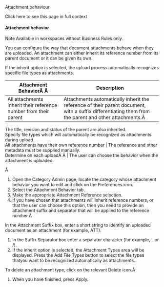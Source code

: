 Attachment behaviour

Click here to see this page in full context

####  Attachment behavior

Note  Available in workspaces without Business Rules only.

You can configure the way that document attachments behave when they are
uploaded. An attachment can either inherit its reference number from its
parent document or it can be given its own.

If the inherit option is selected, the upload process automatically recognizes
specific file types as attachments.

Attachment BehaviorÂ Â  |  Description   
---|---  
All attachments inherit their reference number from their parent  |  Attachments automatically inherit the reference of their parent document, with a suffix differentiating them from the parent and other attachments.Â   
The title, revision and status of the parent are also inherited.  
Specify file types which will automatically be recognized as attachments
during upload.  
All attachments have their own reference number  |  The reference and other metadata must be supplied manually.   
Determine on each uploadÂ Â  |  The user can choose the behavior when the attachment is uploaded.   
  
Â

  1. Open the Category Admin page, locate the category whose attachment behavior you want to edit and click on the Preferences icon. 
  2. Select the Attachment Behavior tab. 
  3. Make the appropriate Attachment Reference selection. 
  4. If you have chosen that attachments will inherit reference numbers, or that the user can choose this option, then you need to provide an attachment suffix and separator that will be applied to the reference number.Â 

In the Attachment Suffix box, enter a short string to identify an uploaded
document as an attachment (for example, ATT).

  1. In the Suffix Separator box enter a separator character (for example, - or /). 
  2. If the inherit option is selected, the Attachment Types area will be displayed. Press the Add File Types button to select the file types thatyou want to be recognized automatically as attachments. 

To delete an attachment type, click on the relevant Delete icon.Â

  1. When you have finished, press Apply. 

